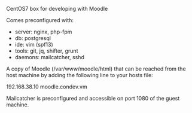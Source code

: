CentOS7 box for developing with Moodle

Comes preconfigured with:
* server: nginx, php-fpm
* db: postgresql
* ide: vim (spf13)
* tools: git, jq, shifter, grunt
* daemons: mailcatcher, sshd

A copy of Moodle (/var/www/moodle/html) that can be reached from the host machine by adding the following line to your hosts file:

192.168.38.10 moodle.condev.vm

Mailcatcher is preconfigured and accessible on port 1080 of the guest machine.
